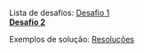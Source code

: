 Lista de desafios:
[Desafio 1](Desafios/desafio_1/desafio_1.md)\
**[Desafio 2](Desafios/desafio_2/desafio_2.md)**

Exemplos de solução:
[Resoluções](Desafio/exemplos/)